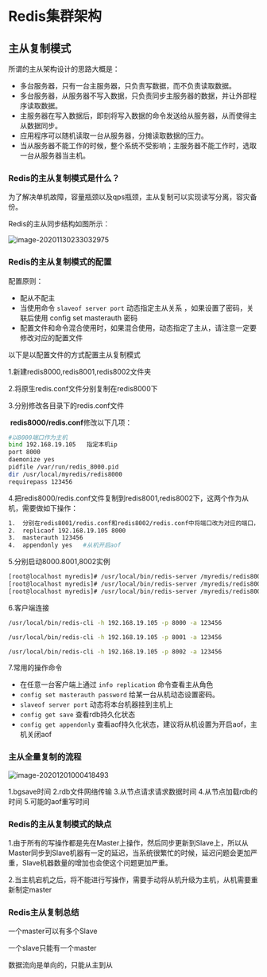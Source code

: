 # Redis集群架构

## 主从复制模式

所谓的主从架构设计的思路大概是：

- 多台服务器，只有一台主服务器，只负责写数据，而不负责读取数据。
- 多台服务器，从服务器不写入数据，只负责同步主服务器的数据，并让外部程序读取数据。
- 主服务器在写入数据后，即刻将写入数据的命令发送给从服务器，从而使得主从数据同步。
- 应用程序可以随机读取一台从服务器，分摊读取数据的压力。
- 当从服务器不能工作的时候，整个系统不受影响；主服务器不能工作时，选取一台从服务器当主机。

### Redis的主从复制模式是什么？

为了解决单机故障，容量瓶颈以及qps瓶颈，主从复制可以实现读写分离，容灾备份。

Redis的主从同步结构如图所示：

![image-20201130233032975](D:\java学习笔记\mynote\redis\image-20201130233032975.png)

### Redis的主从复制模式的配置

配置原则：

- 配从不配主
- 当使用命令 `slaveof server port` 动态指定主从关系  ，如果设置了密码，关联后使用 config set masterauth 密码
- 配置文件和命令混合使用时，如果混合使用，动态指定了主从，请注意一定要修改对应的配置文件

以下是以配置文件的方式配置主从复制模式

1.新建redis8000,redis8001,redis8002文件夹

2.将原生redis.conf文件分别复制在redis8000下

3.分别修改各目录下的redis.conf文件

​	**redis8000/redis.conf**修改以下几项：

```bash
#以8000端口作为主机
bind 192.168.19.105   指定本机ip
port 8000
daemonize yes
pidfile /var/run/redis_8000.pid  
dir /usr/local/myredis/redis8000
requirepass 123456
```

4.把redis8000/redis.conf文件复制到redis8001,redis8002下，这两个作为从机，需要做如下操作：

```bash
1.	分别在redis8001/redis.conf和redis8002/redis.conf中将端口改为对应的端口，如果是在vim编辑器中操作，可使用：%s/8000/8001/g做批量替换
2.	replicaof 192.168.19.105 8000
3.	masterauth 123456
4.	appendonly yes   #从机开启aof
```

5.分别启动8000.8001,8002实例

```bash
[root@localhost myredis]# /usr/local/bin/redis-server /myredis/redis8000/redis.conf 
[root@localhost myredis]# /usr/local/bin/redis-server /myredis/redis8001/redis.conf 
[root@localhost myredis]# /usr/local/bin/redis-server /myredis/redis8002/redis.conf 
```

6.客户端连接

```bash
/usr/local/bin/redis-cli -h 192.168.19.105 -p 8000 -a 123456

/usr/local/bin/redis-cli -h 192.168.19.105 -p 8001 -a 123456

/usr/local/bin/redis-cli -h 192.168.19.105 -p 8002 -a 123456
```

7.常用的操作命令

- 在任意一台客户端上通过 `info replication` 命令查看主从角色
- `config set masterauth password` 给某一台从机动态设置密码。
- `slaveof server port` 动态将本台机器挂到主机上
- `config get save` 查看rdb持久化状态
- `config get appendonly` 查看aof持久化状态，建议将从机设置为开启aof，主机关闭aof

### 主从全量复制的流程

![image-20201201000418493](D:\java学习笔记\mynote\redis\image-20201201000418493.png)

1.bgsave时间
2.rdb文件网络传输
3.从节点请求请求数据时间
4.从节点加载rdb的时间
5.可能的aof重写时间

### Redis的主从复制模式的缺点

1.由于所有的写操作都是先在Master上操作，然后同步更新到Slave上，所以从Master同步到Slave机器有一定的延迟，当系统很繁忙的时候，延迟问题会更加严重，Slave机器数量的增加也会使这个问题更加严重。

2.当主机宕机之后，将不能进行写操作，需要手动将从机升级为主机，从机需要重新制定master

### Redis主从复制总结

一个master可以有多个Slave

一个slave只能有一个master

数据流向是单向的，只能从主到从